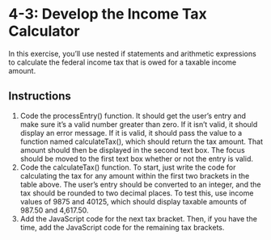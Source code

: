 # 4-3: Develop the Income Tax Calculator
In this exercise, you’ll use nested if statements and arithmetic expressions to calculate the federal income tax that is owed for a taxable income amount.
## Instructions
1. Code the processEntry() function. It should get the user’s entry and make sure it’s a valid number greater than zero. If it isn’t valid, it should display an error message. If it is valid, it should pass the value to a function named calculateTax(), which should return the tax amount. That amount should then be displayed in the second text box. The focus should be moved to the first text box whether or not the entry is valid.
2. Code the calculateTax() function. To start, just write the code for calculating the tax for any amount within the first two brackets in the table above. The user’s entry should be converted to an integer, and the tax should be rounded to two decimal places. To test this, use income values of 9875 and 40125, which should display taxable amounts of 987.50 and 4,617.50.
3. Add the JavaScript code for the next tax bracket. Then, if you have the time, add the JavaScript code for the remaining tax brackets.